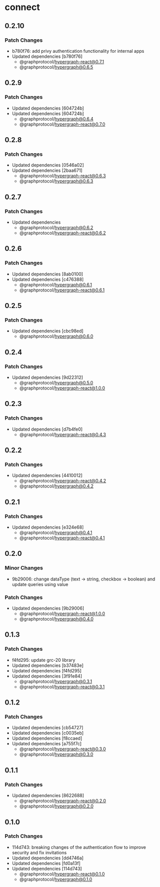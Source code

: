 # connect

## 0.2.10
### Patch Changes

- b780f76: add privy authentication functionality for internal apps
- Updated dependencies [b780f76]
  - @graphprotocol/hypergraph-react@0.7.1
  - @graphprotocol/hypergraph@0.6.5

## 0.2.9
### Patch Changes

- Updated dependencies [604724b]
- Updated dependencies [604724b]
  - @graphprotocol/hypergraph@0.6.4
  - @graphprotocol/hypergraph-react@0.7.0

## 0.2.8
### Patch Changes

- Updated dependencies [0546a02]
- Updated dependencies [2baa671]
  - @graphprotocol/hypergraph-react@0.6.3
  - @graphprotocol/hypergraph@0.6.3

## 0.2.7
### Patch Changes

- Updated dependencies
  - @graphprotocol/hypergraph@0.6.2
  - @graphprotocol/hypergraph-react@0.6.2

## 0.2.6
### Patch Changes

- Updated dependencies [8ab0100]
- Updated dependencies [c476388]
  - @graphprotocol/hypergraph@0.6.1
  - @graphprotocol/hypergraph-react@0.6.1

## 0.2.5
### Patch Changes

- Updated dependencies [cbc98ed]
  - @graphprotocol/hypergraph@0.6.0

## 0.2.4
### Patch Changes

- Updated dependencies [9d22312]
  - @graphprotocol/hypergraph@0.5.0
  - @graphprotocol/hypergraph-react@1.0.0

## 0.2.3
### Patch Changes

- Updated dependencies [d7b4fe0]
  - @graphprotocol/hypergraph-react@0.4.3

## 0.2.2
### Patch Changes

- Updated dependencies [4410012]
  - @graphprotocol/hypergraph-react@0.4.2
  - @graphprotocol/hypergraph@0.4.2

## 0.2.1
### Patch Changes

- Updated dependencies [e324e68]
  - @graphprotocol/hypergraph@0.4.1
  - @graphprotocol/hypergraph-react@0.4.1

## 0.2.0
### Minor Changes

- 9b29006: change dataType (text -> string, checkbox -> boolean) and update queries using value

### Patch Changes

- Updated dependencies [9b29006]
  - @graphprotocol/hypergraph-react@1.0.0
  - @graphprotocol/hypergraph@0.4.0

## 0.1.3
### Patch Changes

- f4fd295: update grc-20 library
- Updated dependencies [b37483e]
- Updated dependencies [f4fd295]
- Updated dependencies [3f91e84]
  - @graphprotocol/hypergraph@0.3.1
  - @graphprotocol/hypergraph-react@0.3.1

## 0.1.2

### Patch Changes

- Updated dependencies [cb54727]
- Updated dependencies [c0035eb]
- Updated dependencies [f8ccaed]
- Updated dependencies [a755f7c]
  - @graphprotocol/hypergraph-react@0.3.0
  - @graphprotocol/hypergraph@0.3.0

## 0.1.1

### Patch Changes

- Updated dependencies [8622688]
  - @graphprotocol/hypergraph-react@0.2.0
  - @graphprotocol/hypergraph@0.2.0

## 0.1.0

### Patch Changes

- 114d743: breaking changes of the authentication flow to improve security and fix invitations
- Updated dependencies [dd4746a]
- Updated dependencies [fd0a13f]
- Updated dependencies [114d743]
  - @graphprotocol/hypergraph-react@0.1.0
  - @graphprotocol/hypergraph@0.1.0

